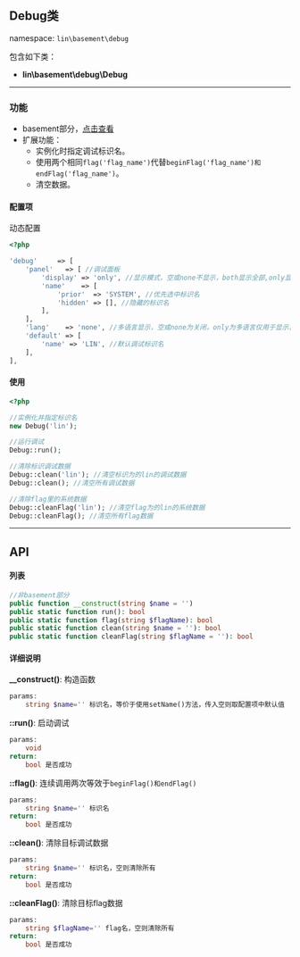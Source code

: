 Debug类
----
namespace: `lin\basement\debug`

包含如下类：

* **lin\basement\debug\Debug**

---

### 功能

* basement部分，[点击查看](https://github.com/linlanye/basement)
* 扩展功能：
    * 实例化时指定调试标识名。
    * 使用两个相同`flag('flag_name')`代替`beginFlag('flag_name')和endFlag('flag_name')`。
    * 清空数据。



#### 配置项

动态配置

~~~php
<?php

'debug'     => [
    'panel'   => [ //调试面板
        'display' => 'only', //显示模式，空或none不显示，both显示全部,only显示小图标
        'name'    => [
            'prior'  => 'SYSTEM', //优先选中标识名
            'hidden' => [], //隐藏的标识名
        ],
    ],
    'lang'    => 'none', //多语言显示，空或none为关闭，only为多语言仅用于显示，但数据依然为原文，both为数据和显示都为多语言
    'default' => [
        'name' => 'LIN', //默认调试标识名
    ],
],
~~~

#### 使用

~~~php
<?php

//实例化并指定标识名
new Debug('lin');

//运行调试
Debug::run();

//清除标识调试数据
Debug::clean('lin'); //清空标识为的lin的调试数据
Debug::clean(); //清空所有调试数据

//清除flag里的系统数据
Debug::cleanFlag('lin'); //清空flag为的lin的系统数据
Debug::cleanFlag(); //清空所有flag数据
~~~


---


## API

#### 列表
~~~php
//非basement部分
public function __construct(string $name = '')
public static function run(): bool
public static function flag(string $flagName): bool
public static function clean(string $name = ''): bool
public static function cleanFlag(string $flagName = ''): bool
~~~

#### 详细说明
**__construct()**: 构造函数
```php
params:
    string $name='' 标识名，等价于使用setName()方法，传入空则取配置项中默认值
```

**::run()**: 启动调试
```php
params:
    void
return:
    bool 是否成功
```

**::flag()**: 连续调用两次等效于`beginFlag()和endFlag()`
```php
params:
    string $name='' 标识名
return:
    bool 是否成功
```

**::clean()**: 清除目标调试数据
```php
params:
    string $name='' 标识名，空则清除所有
return:
    bool 是否成功
```

**::cleanFlag()**: 清除目标flag数据
```php
params:
    string $flagName='' flag名，空则清除所有
return:
    bool 是否成功
```

